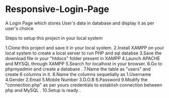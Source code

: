 # Responsive-Login-Page
A Login Page which stores User's data in database and display it as per user's choice

Steps to setup this project in your local system

1.Clone this project and save it in your local system.
2.Install XAMPP on your local system to create a local server to run PHP and sql databse
3.Save the download file in your "htdocs" folder present in XAMPP
4.Launch APACHE and MYSQL through XAMPP
5.Search for localhost in your browser.
6.Go to phpmyadmin and create a database .
7.Name the table as "users" and create 6 columns in it.
8.Name the columns sequetially as 1.Username     4.Gender
                                  2.Email        5.Mobile Number
                                  3.D.O.B        6.Password
9.Modify the "connection.php" as per yours credentials to establish connection between php and MySQL .
10.Setup is ready .
